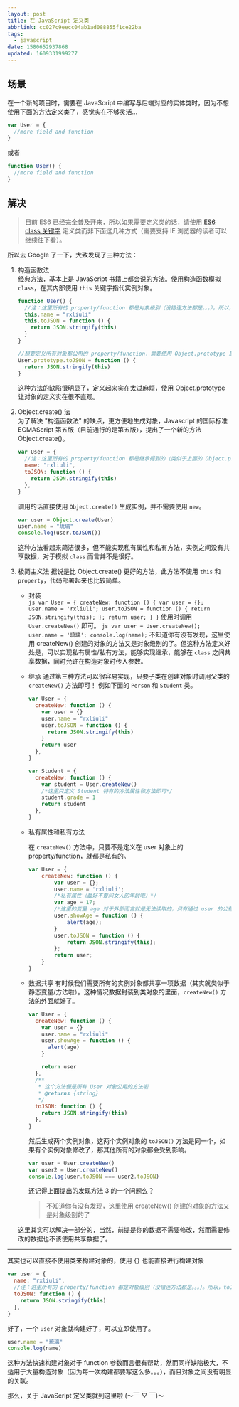 ```yaml
---
layout: post
title: 在 JavaScript 定义类
abbrlink: cc027c9eecc04ab1ad088855f1ce22ba
tags:
  - javascript
date: 1580652937868
updated: 1609331999277
---
```


## 场景

在一个新的项目时，需要在 JavaScript 中编写与后端对应的实体类时，因为不想使用下面的方法定义类了，感觉实在不够灵活...

```js
var User = {
  //more field and function
}
```

或者

```js
function User() {
  //more field and function
}
```

## 解决

> 目前 ES6 已经完全普及开来，所以如果需要定义类的话，请使用 [ES6 class 关键字](https://developer.mozilla.org/zh-CN/docs/Web/JavaScript/Reference/Classes) 定义类而非下面这几种方式（需要支持 IE 浏览器的读者可以继续往下看）。

所以去 Google 了一下，大致发现了三种方法：

1.  构造函数法\
    经典方法，基本上是 JavaScript 书籍上都会说的方法。使用构造函数模拟 `class`，在其内部使用 `this` 关键字指代实例对象。

    ```js
    function User() {
      //注：这里所有的 property/function 都是对象级别（没错连方法都是。。。）。所以，toJSON() 方法在每个实例中都有一份，比较浪费内存，可以新建两 个 User 对象 user1,user2，然后使用 user1.toJSON === user2.toJSON 验证一下，你会发现为 false...(2333)
      this.name = "rxliuli"
      this.toJSON = function () {
        return JSON.stringify(this)
      }
    }

    //想要定义所有对象都公用的 property/function，需要使用 Object.prototype 属性（原型），例如下面定义一个公用的 toJSON() 方法
    User.prototype.toJSON = function () {
      return JSON.stringify(this)
    }
    ```

    这种方法的缺陷很明显了，定义起来实在太过麻烦，使用 Object.prototype 让对象的定义实在很不直观。

2.  Object.create() 法\
    为了解决 "构造函数法" 的缺点，更方便地生成对象，Javascript 的国际标准 ECMAScript 第五版（目前通行的是第五版），提出了一个新的方法 Object.create()。

    ```js
    var User = {
      //注：这里所有的 property/function 都是继承得到的（类似于上面的 Object.prototype），所以没有改变的 property/function 只会有一份
      name: "rxliuli",
      toJSON: function () {
        return JSON.stringify(this)
      },
    }
    ```

    调用的话直接使用 `Object.create()` 生成实例，并不需要使用 `new`。

    ```js
    var user = Object.create(User)
    user.name = "琉璃"
    console.log(user.toJSON())
    ```

    这种方法看起来简洁很多，但不能实现私有属性和私有方法，实例之间没有共享数据，对于模拟 `class` 而言并不是很好。

3.  极简主义法
    据说是比 Object.create() 更好的方法，此方法不使用 `this` 和 `property`，代码部署起来也比较简单。

    *   封装\
        `js var User = { createNew: function () { var user = {}; user.name = 'rxliuli'; user.toJSON = function () { return JSON.stringify(this); }; return user; } }`
        使用时调用 `User.createNew()` 即可。
        `js var user = User.createNew(); user.name = '琉璃'; console.log(name);`
        不知道你有没有发现，这里使用 createNew() 创建的对象的方法又是对象级别的了。但这种方法定义好处是，可以实现私有属性/私有方法，能够实现继承，能够在 `class` 之间共享数据，同时允许在构造对象时传入参数。

    *   继承
        通过第三种方法可以很容易实现，只要子类在创建对象时调用父类的 `createNew()` 方法即可！
        例如下面的 `Person` 和 `Student` 类。

        ```js
        var User = {
          createNew: function () {
            var user = {}
            user.name = "rxliuli"
            user.toJSON = function () {
              return JSON.stringify(this)
            }
            return user
          },
        }

        var Student = {
          createNew: function () {
            var student = User.createNew()
            /*这里只定义 Student 特有的方法属性和方法即可*/
            student.grade = 1
            return student
          },
        }
        ```

    *   私有属性和私有方法

        在 `createNew()` 方法中，只要不是定义在 user 对象上的 property/function，就都是私有的。

        ```js
        var User = {
            createNew: function () {
                var user = {};
                user.name = 'rxliuli';
                /*私有属性（最好不要问女人的年龄哦）*/
                var age = 17;
                /*这里的变量 age 对于外部而言就是无法读取的，只有通过 user 的公有方*/法 showAge() 读取
                user.showAge = function () {
                    alert(age);
                }
                user.toJSON = function () {
                    return JSON.stringify(this);
                };
                return user;
            }
        }
        ```

    *   数据共享
        有时候我们需要所有的实例对象都共享一项数据（其实就类似于静态变量/方法啦）。这种情况数据封装到类对象的里面，`createNew()` 方法的外面就好了。

        ```js
        var User = {
          createNew: function () {
            var user = {}
            user.name = "rxliuli"
            user.showAge = function () {
              alert(age)
            }

            return user
          },
          /**
           * 这个方法便是所有 User 对象公用的方法啦
           * @returns {string}
           */
          toJSON: function () {
            return JSON.stringify(this)
          },
        }
        ```

        然后生成两个实例对象，这两个实例对象的 `toJSON()` 方法是同一个，如果有个实例对象修改了，那其他所有的对象都会受到影响。

        ```js
        var user = User.createNew()
        var user2 = User.createNew()
        console.log(user.toJSON === user2.toJSON)
        ```

        还记得上面提出的发现方法 3 的一个问题么？

        > 不知道你有没有发现，这里使用 createNew() 创建的对象的方法又是对象级别的了

    这里其实可以解决一部分的，当然，前提是你的数据不需要修改，然而需要修改的数据也不该使用共享数据了。

***

其实也可以直接不使用类来构建对象的，使用 `{}` 也能直接进行构建对象

```js
var user = {
  name: "rxliuli",
  //注：这里所有的 property/function 都是对象级别（没错连方法都是。。。）。所以，toJSON() 方法在每个实例中都有一份，比较浪费内存
  toJSON: function () {
    return JSON.stringify(this)
  },
}
```

好了，一个 `user` 对象就构建好了，可以立即使用了。

```js
user.name = "琉璃"
console.log(name)
```

这种方法快速构建对象对于 function 参数而言很有帮助，然而同样缺陷极大，不适用于大量构造对象（因为每一次构建都要写这么多。。。），而且对象之间没有明显的关联。

那么，关于 JavaScript 定义类就到这里啦 (〜￣ ▽ ￣)〜
